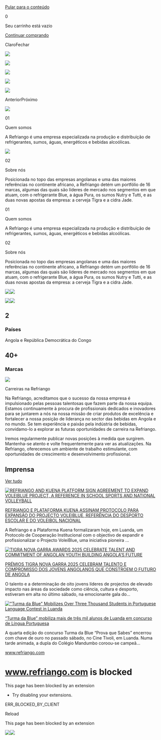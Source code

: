 [Pular para o conteúdo](https://www.refriango.com/pt#main)

0

Seu carrinho está vazio

[Continuar comprando](https://www.refriango.com/pt/collections/all)

ClaroFechar

![](https://www.refriango.com/cdn/shop/files/BANNER_WEBSITE_WELWITSCHIA.png?v=1744812017&width=5760)

![](https://www.refriango.com/cdn/shop/files/BANNER_TURBO_177831b6-78f8-4f0c-bc53-b94ec7ec2d57.png?v=1740484879&width=5760)

[![](https://www.refriango.com/cdn/shop/files/BANNER_TIGRA_3.png?v=1740389733&width=5760)](https://www.refriango.com/pt/collections/all)

![](https://www.refriango.com/cdn/shop/files/Outd_Speed2024_Website.png2.png?v=1723967745&width=5760)

![](https://www.refriango.com/cdn/shop/files/Out_A_Vida_Pura_Girl_Desporto_Website.png?v=1723967447&width=5760)

AnteriorPróximo

![](https://www.refriango.com/cdn/shop/files/nuvi_alicevicente_refriango-17_473a6260-1a55-4777-93a3-1de9e6dc1815.jpg?v=1722077484&width=2522)

01

Quem somos

A Refriango é uma empresa especializada na produção e distribuição de refrigerantes, sumos, águas, energéticos e bebidas alcoólicas.

![](https://www.refriango.com/cdn/shop/files/15138432_1265682470169713_6122213398274969945_o_-_Copia.jpg?v=1722077436&width=1600)

02

Sobre nós

Posicionada no topo das empresas angolanas e uma das maiores referências no continente africano, a Refriango detém um portfólio de 16 marcas, algumas das quais são líderes de mercado nos segmentos em que atuam, com o refrigerante Blue, a água Pura, os sumos Nutry e Tutti, e as duas novas apostas da empresa: a cerveja Tigra e a cidra Jade.

01

Quem somos

A Refriango é uma empresa especializada na produção e distribuição de refrigerantes, sumos, águas, energéticos e bebidas alcoólicas.

02

Sobre nós

Posicionada no topo das empresas angolanas e uma das maiores referências no continente africano, a Refriango detém um portfólio de 16 marcas, algumas das quais são líderes de mercado nos segmentos em que atuam, com o refrigerante Blue, a água Pura, os sumos Nutry e Tutti, e as duas novas apostas da empresa: a cerveja Tigra e a cidra Jade.

![](https://www.refriango.com/cdn/shop/files/nuvi_alicevicente_refriango-17_473a6260-1a55-4777-93a3-1de9e6dc1815.jpg?v=1722077484&width=2522)![](https://www.refriango.com/cdn/shop/files/15138432_1265682470169713_6122213398274969945_o_-_Copia.jpg?v=1722077436&width=1600)

![](https://www.refriango.com/cdn/shop/files/Edited_042b39a1-2c0a-458b-8583-f074a966b618.png?v=1723639681&width=2500)![](https://www.refriango.com/cdn/shop/files/Edited_042b39a1-2c0a-458b-8583-f074a966b618.png?v=1723639681&width=2500)

## 2

### Países

Angola e República Democrática do Congo

## 40+

### Marcas

![](https://www.refriango.com/cdn/shop/files/careers.jpg?v=1723486814&width=2000)

Carreiras na Refriango

Na Refriango, acreditamos que o sucesso da nossa empresa é impulsionado pelas pessoas talentosas que fazem parte da nossa equipa. Estamos continuamente à procura de profissionais dedicados e inovadores para se juntarem a nós na nossa missão de criar produtos de excelência e fortalecer a nossa posição de liderança no sector das bebidas em Angola e no mundo. Se tem experiência e paixão pela indústria de bebidas, convidamo-lo a explorar as futuras oportunidades de carreira na Refriango.

Iremos regularmente publicar novas posições à medida que surgirem. Mantenha-se atento e volte frequentemente para ver as atualizações. Na Refriango, oferecemos um ambiente de trabalho estimulante, com oportunidades de crescimento e desenvolvimento profissional.

## Imprensa

[Ver tudo](https://www.refriango.com/pt)

[![REFRIANGO AND KUENA PLATFORM SIGN AGREEMENT TO EXPAND VOLEIBLUE PROJECT, A REFERENCE IN SCHOOL SPORTS AND NATIONAL VOLLEYBALL](https://www.refriango.com/cdn/shop/articles/foto_assinatura_protocolo_57f92e1a-6c68-4340-88ff-77aa5beb3873.jpg?v=1752575064&width=1600)](https://www.refriango.com/pt/blogs/news/refriango-and-kuena-platform-sign-agreement-to-expand-voleiblue-project-a-reference-in-school-sports-and-national-volleyball)

[REFRIANGO E PLATAFORMA KUENA ASSINAM PROTOCOLO PARA EXPANSÃO DO PROJECTO VOLEIBLUE, REFERÊNCIA DO DESPORTO ESCOLAR E DO VOLEIBOL NACIONAL](https://www.refriango.com/pt/blogs/news/refriango-and-kuena-platform-sign-agreement-to-expand-voleiblue-project-a-reference-in-school-sports-and-national-volleyball)

A Refriango e a Plataforma Kuena formalizaram hoje, em Luanda, um Protocolo de Cooperação Institucional com o objectivo de expandir e profissionalizar o Projecto VoleiBlue, uma iniciativa pioneira ...

[![TIGRA NOVA GARRA AWARDS 2025 CELEBRATE TALENT AND COMMITMENT OF ANGOLAN YOUTH BUILDING ANGOLA’S FUTURE](https://www.refriango.com/cdn/shop/articles/D9A1349.jpg?v=1752574846&width=5754)](https://www.refriango.com/pt/blogs/news/tigra-nova-garra-awards-2025-celebrate-talent-and-commitment-of-angolan-youth-building-angola-s-future)

[PRÉMIOS TIGRA NOVA GARRA 2025 CELEBRAM TALENTO E COMPROMISSO DOS JOVENS ANGOLANOS QUE CONSTROEM O FUTURO DE ANGOLA](https://www.refriango.com/pt/blogs/news/tigra-nova-garra-awards-2025-celebrate-talent-and-commitment-of-angolan-youth-building-angola-s-future)

O talento e a determinação de oito jovens líderes de projectos de elevado impacto nas áreas da sociedade como ciência, cultura e desporto, estiveram em alta no último sábado, na emocionante gala do...

[!["Turma da Blue" Mobilizes Over Three Thousand Students in Portuguese Language Contest in Luanda](https://www.refriango.com/cdn/shop/articles/MG_5039.jpg?v=1752574134&width=5587)](https://www.refriango.com/pt/blogs/news/turma-da-blue-mobilizes-over-three-thousand-students-in-portuguese-language-contest-in-luanda)

[“Turma da Blue” mobiliza mais de três mil alunos de Luanda em concurso de Língua Portuguesa](https://www.refriango.com/pt/blogs/news/turma-da-blue-mobilizes-over-three-thousand-students-in-portuguese-language-contest-in-luanda)

A quarta edição do concurso Turma da Blue “Prova que Sabes” encerrou com chave de ouro no passado sábado, no Cine Tivoli, em Luanda. Numa tarde animada, a dupla do Colégio Mandumbo coroou-se campeã...

www.refriango.com

# www.refriango.com is blocked

This page has been blocked by an extension

- Try disabling your extensions.

ERR\_BLOCKED\_BY\_CLIENT

Reload


This page has been blocked by an extension

![](<Base64-Image-Removed>)![](<Base64-Image-Removed>)
